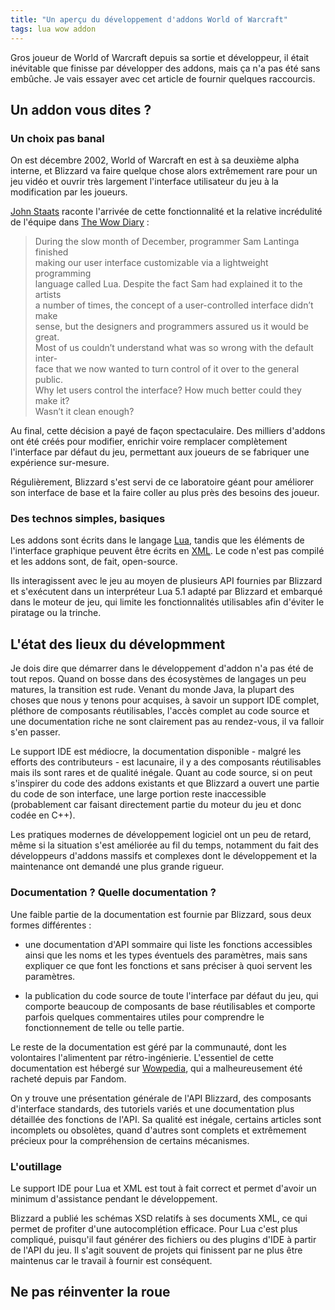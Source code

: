```yaml
---
title: "Un aperçu du développement d'addons World of Warcraft"
tags: lua wow addon
---
```


Gros joueur de World of Warcraft depuis sa sortie et développeur, il était inévitable que finisse par développer des addons, mais ça n'a pas été sans embûche. Je vais essayer avec cet article de fournir quelques raccourcis.

## Un addon vous dites ?

### Un choix pas banal

On est décembre 2002, World of Warcraft en est à sa deuxième alpha interne, et Blizzard va faire quelque chose alors extrêmement rare pour un jeu vidéo et ouvrir très largement l'interface utilisateur du jeu à la modification par les joueurs.

[John Staats] raconte l'arrivée de cette fonctionnalité et la relative incrédulité de l'équipe dans [The Wow Diary] :

> During the slow month of December, programmer Sam Lantinga finished  
> making our user interface customizable via a lightweight programming  
> language called Lua. Despite the fact Sam had explained it to the artists  
> a number of times, the concept of a user-controlled interface didn’t make  
> sense, but the designers and programmers assured us it would be great.  
> Most of us couldn’t understand what was so wrong with the default inter-  
> face that we now wanted to turn control of it over to the general public.  
> Why let users control the interface? How much better could they make it?  
> Wasn’t it clean enough?

Au final, cette décision a payé de façon spectaculaire. Des milliers d'addons ont été créés pour modifier, enrichir voire remplacer complètement l'interface par défaut du jeu, permettant aux joueurs de se fabriquer une expérience sur-mesure.

Régulièrement, Blizzard s'est servi de ce laboratoire géant pour améliorer son interface de base et la faire coller au plus près des besoins des joueur.

[John Staats]: https://twitter.com/JohnStaats_WIR

[The Wow Diary]: https://www.kickstarter.com/projects/whenitsready/the-world-of-warcraft-diary-0

### Des technos simples, basiques

Les addons sont écrits dans le langage [Lua], tandis que les éléments de l'interface graphique peuvent être écrits en [XML]. Le code n'est pas compilé et les addons sont, de fait, open-source.

Ils interagissent avec le jeu au moyen de plusieurs API fournies par Blizzard et s'exécutent dans un interpréteur Lua 5.1 adapté par Blizzard et embarqué dans le moteur de jeu, qui limite les fonctionnalités utilisables afin d'éviter le piratage ou la trinche. 

[Lua]: https://www.lua.org/

[XML]: https://fr.wikipedia.org/wiki/Extensible_Markup_Language 

## L'état des lieux du dévelopmment

Je dois dire que démarrer dans le développement d'addon n'a pas été de tout repos. Quand on bosse dans des écosystèmes de langages un peu matures, la transition est rude. Venant du monde Java, la plupart des choses que nous y tenons pour acquises, à savoir un support IDE complet, pléthore de composants réutilisables, l'accès complet au code source et une documentation riche ne sont clairement pas au rendez-vous, il va falloir s'en passer.

Le support IDE est médiocre, la documentation disponible - malgré les efforts des contributeurs - est lacunaire, il y a des composants réutilisables mais ils sont rares et de qualité inégale. Quant au code source, si on peut s'inspirer du code des addons existants et que Blizzard a ouvert une partie du code de son interface, une large portion reste inaccessible (probablement car faisant directement partie du moteur du jeu et donc codée en C++).

Les pratiques modernes de développement logiciel ont un peu de retard, même si la situation s'est améliorée au fil du temps, notamment du fait des développeurs d'addons massifs et complexes dont le développement et la maintenance ont demandé une plus grande rigueur.

### Documentation ? Quelle documentation ?

Une faible partie de la documentation est fournie par Blizzard, sous deux formes différentes : 

- une documentation d'API sommaire qui liste les fonctions accessibles ainsi que les noms et les types éventuels des paramètres, mais sans expliquer ce que font les fonctions et sans préciser à quoi servent les paramètres.

- la publication du code source de toute l'interface par défaut du jeu, qui comporte beaucoup de composants de base réutilisables et comporte parfois quelques commentaires utiles pour comprendre le fonctionnement de telle ou telle partie.

Le reste de la documentation est géré par la communauté, dont les volontaires l'alimentent par rétro-ingénierie. L'essentiel de cette documentation est hébergé sur [Wowpedia], qui a malheureusement été racheté depuis par Fandom.

On y trouve une présentation générale de l'API Blizzard, des composants d'interface standards, des tutoriels variés et une documentation plus détaillée des fonctions de l'API. Sa qualité est inégale, certains articles sont incomplets ou obsolètes, quand d'autres sont complets et extrêmement précieux pour la compréhension de certains mécanismes.

[Wowpedia]: https://wowpedia.fandom.com/wiki/Wowpedia:Interface_customizationhttps://wowpedia.fandom.com/wiki/Wowpedia:Interface_customization

### L'outillage

Le support IDE pour Lua et XML est tout à fait correct et permet d'avoir un minimum d'assistance pendant le développement. 

Blizzard a publié les schémas XSD relatifs à ses documents XML, ce qui permet de profiter d'une autocomplétion efficace. Pour Lua c'est plus compliqué, puisqu'il faut générer des fichiers ou des plugins d'IDE à partir de l'API du jeu. Il s'agit souvent de projets qui finissent par ne plus être maintenus car le travail à fournir est conséquent.





## Ne pas réinventer la roue
